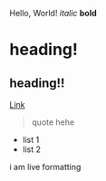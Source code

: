 Hello, World!
*italic*
**bold**
# heading!
## heading!!
[Link](https://twitter.com/ellaksay_)
> quote hehe
* list 1
* list 2

i am live formatting